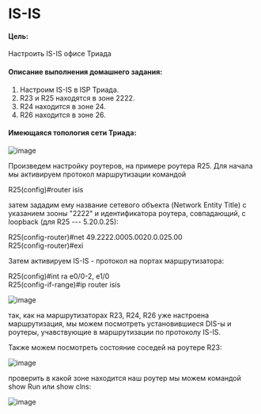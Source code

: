 # IS-IS



#### Цель:

Настроить IS-IS офисе Триада

#### Описание выполнения домашнего задания:

1. Настроим IS-IS в ISP Триада.
2. R23 и R25 находятся в зоне 2222.
3. R24 находится в зоне 24.
4. R26 находится в зоне 26.



#### Имеющаяся топология сети Триада:

![image](https://github.com/SalminKHV/OTUS/assets/130359715/717e4cb3-f207-4f98-a612-d65e951bde38)



Произведем настройку роутеров, на примере роутера R25. Для начала мы активируем протокол маршрутизации командой 

R25(config)#router isis

затем зададим ему название сетевого объекта (Network Entity Title) с указанием зооны "2222" и идентификатора роутера, совпадающий, с loopback (для R25   --- 5.20.0.25):

R25(config-router)#net 49.2222.0005.0020.0.025.00  
R25(config-router)#exi  

Затем активируем IS-IS - протокол на портах маршрутизатора:  

R25(config)#int ra e0/0-2, e1/0  
R25(config-if-range)#ip router isis  

![image](https://github.com/SalminKHV/OTUS/assets/130359715/10a746d3-17cc-4424-84c9-365ee127b5cb)

так, как на маршрутизаторах R23, R24, R26 уже настроена маршрутизация, мы можем посмотреть установившиеся DIS-ы и роутеры, учавствующие в маршрутизации по протоколу IS-IS.

Также можем посмотреть состояние соседей на роутере R23:

![image](https://github.com/SalminKHV/OTUS/assets/130359715/61ebbfcf-d7e1-4243-a3bb-8306387eb071)

проверить в какой зоне находится наш роутер мы можем командой show Run или show clns:

![image](https://github.com/SalminKHV/OTUS/assets/130359715/37cb7118-9a38-4952-bdc7-c1f801189e1d)
